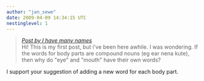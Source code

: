 ```yaml
---
author: "jan_sewe"
date: 2009-04-09 14:34:15 UTC
nestinglevel: 1
---
```

> [_Post by I have many names_](/P8r8m1QG/nimi-oko-en-nimi-uta#post1)  
> Hi! This is my first post, but i've been here awhile. I was wondering. If the words for body parts are compound nouns (eg ear nena kute), then why do "eye" and "mouth" have their own words?  
> 

I support your suggestion of adding a new word for each body part.